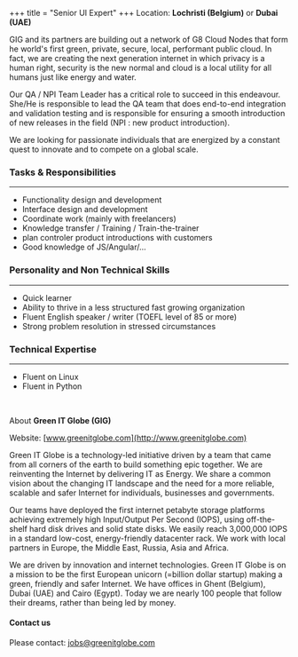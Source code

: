 +++
title = "Senior UI Expert"
+++
Location: **Lochristi (Belgium)** or **Dubai (UAE)**

GIG and its partners are building out a network of G8 Cloud Nodes that form he world's first green, private, secure, local, performant public cloud. In fact, we are creating the next generation internet in which privacy is a human right, security is the new normal and cloud is a local utility for all humans just like energy and water.

Our QA / NPI Team Leader has a critical role to succeed in this endeavour. She/He is responsible to lead the QA team that does end-to-end integration and validation testing and is responsible for ensuring a smooth introduction of new releases in the field (NPI : new product introduction).

We are looking for passionate individuals that are energized by a constant quest to innovate and to compete on a global scale.

### **Tasks & Responsibilities**
---
* Functionality design and development
* Interface design and development
* Coordinate work (mainly with freelancers)
* Knowledge transfer / Training / Train-the-trainer
* plan controler product introductions with customers
* Good knowledge of JS/Angular/…

### **Personality and Non Technical Skills**
---
* Quick learner
* Ability to thrive in a less structured fast growing organization
* Fluent English speaker / writer (TOEFL level of 85 or more)
* Strong problem resolution in stressed circumstances

### **Technical Expertise**
---
* Fluent on Linux
* Fluent in Python

<br/>

About **Green IT Globe (GIG)**

Website: [www.greenitglobe.com](http://www.greenitglobe.com)

Green IT Globe is a technology-led initiative driven by a team that came from all corners of the earth to build something epic together. We are reinventing the Internet by delivering IT as Energy. We share a common vision about the changing IT landscape and the need for a more reliable, scalable and safer Internet for individuals, businesses and governments.

Our teams have deployed the first internet petabyte storage platforms achieving extremely high Input/Output Per Second (IOPS), using off-the-shelf hard disk drives and solid state disks. We easily reach 3,000,000 IOPS in a standard low-cost, energy-friendly datacenter rack. We work with local partners in Europe, the Middle East, Russia, Asia and Africa.

We are driven by innovation and internet technologies. Green IT Globe is on a mission to be the first European unicorn (=billion dollar startup) making a green, friendly and safer Internet. We have offices in Ghent (Belgium), Dubai (UAE) and Cairo (Egypt). Today we are nearly 100 people that follow their dreams, rather than being led by money.

#### Contact us
Please contact: [jobs@greenitglobe.com](mailto:jobs@greenitglobe.com)

